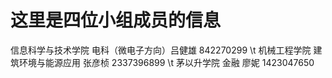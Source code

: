 # 这里是四位小组成员的信息
信息科学与技术学院 电科（微电子方向）吕健雄 842270299 \t
机械工程学院 建筑环境与能源应用 张彦桢 2337396899 \t
茅以升学院 金融 廖妮 1423047650


